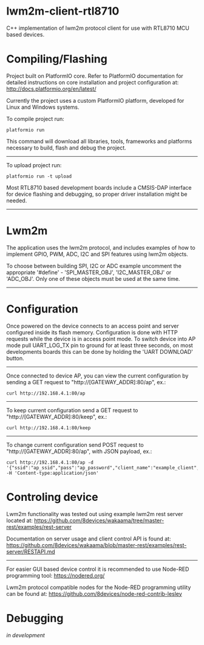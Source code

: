 # lwm2m-client-rtl8710

C++ implementation of lwm2m protocol client for use with RTL8710 MCU based devices.

# Compiling/Flashing

Project built on PlatformIO core. Refer to PlatformIO documentation for detailed instructions on core installation and project configuration at: http://docs.platformio.org/en/latest/

Currently the project uses a custom PlatformIO platform, developed for Linux and Windows systems.

To compile project run:

    platformio run

This command will download all libraries, tools, frameworks and platforms necessary to build, flash and debug the project.

------------------------------------------------------------------------------------------------------------------------------

To upload project run:

    platformio run -t upload

Most RTL8710 based development boards include a CMSIS-DAP interface for device flashing and debugging, so proper driver installation might be needed.

------------------------------------------------------------------------------------------------------------------------------

# Lwm2m

The application uses the lwm2m protocol, and includes examples of how to implement GPIO, PWM, ADC, I2C and SPI features using lwm2m objects.

To choose between building SPI, I2C or ADC example uncomment the appropriate '#define' - 'SPI_MASTER_OBJ', 'I2C_MASTER_OBJ' or 'ADC_OBJ'. Only one of these objects must be used at the same time.

------------------------------------------------------------------------------------------------------------------------------

# Configuration

Once powered on the device connects to an access point and server configured inside its flash memory. Configuration is done with HTTP requests while the device is in access point mode. To switch device into AP mode pull UART_LOG_TX pin to ground for at least three seconds, on most developments boards this can be done by holding the 'UART DOWNLOAD' button.

------------------------------------------------------------------------------------------------------------------------------

Once connected to device AP, you can view the current configuration by sending a GET request to "http://[GATEWAY_ADDR]:80/ap", ex.:

    curl http://192.168.4.1:80/ap

------------------------------------------------------------------------------------------------------------------------------

To keep current configuration send a GET request to "http://[GATEWAY_ADDR]:80/keep", ex.:

    curl http://192.168.4.1:80/keep

------------------------------------------------------------------------------------------------------------------------------

To change current configuration send POST request to "http://[GATEWAY_ADDR]:80/ap", with JSON payload, ex.:

    curl http://192.168.4.1:80/ap -d '{"ssid":"ap_ssid","pass":"ap_password","client_name":"example_client","server_address":"coap://192.168.0.1:5555"}' -H 'Content-type:application/json'

# Controling device

Lwm2m functionality was tested out using example lwm2m rest server located at: https://github.com/8devices/wakaama/tree/master-rest/examples/rest-server

Documentation on server usage and client control API is found at: https://github.com/8devices/wakaama/blob/master-rest/examples/rest-server/RESTAPI.md

------------------------------------------------------------------------------------------------------------------------------

For easier GUI based device control it is recommended to use Node-RED programming tool: https://nodered.org/

Lwm2m protocol compatible nodes for the Node-RED programming utility can be found at: https://github.com/8devices/node-red-contrib-lesley

# Debugging

*in development*
